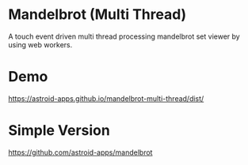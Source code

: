 # Mandelbrot (Multi Thread)
A touch event driven multi thread processing mandelbrot set viewer by using web workers.

# Demo
https://astroid-apps.github.io/mandelbrot-multi-thread/dist/

# Simple Version
https://github.com/astroid-apps/mandelbrot
